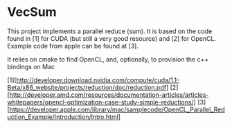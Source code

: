 # VecSum

This project implements a parallel reduce (sum). 
It is based on the code found in [1] for CUDA (but still a very good resource)
and [2] for OpenCL. Example code from apple can be found at [3].


It relies on cmake to find OpenCL, and, optionally, to provision the c++ bindings
on Mac

[1][http://developer.download.nvidia.com/compute/cuda/1.1-Beta/x86_website/projects/reduction/doc/reduction.pdf]
[2][http://developer.amd.com/resources/documentation-articles/articles-whitepapers/opencl-optimization-case-study-simple-reductions/]
[3][https://developer.apple.com/library/mac/samplecode/OpenCL_Parallel_Reduction_Example/Introduction/Intro.html]
